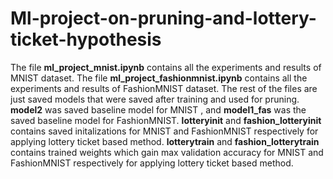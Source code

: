 # Ml-project-on-pruning-and-lottery-ticket-hypothesis
The file **ml_project_mnist.ipynb** contains all the experiments and results of MNIST dataset.
The file **ml_project_fashionmnist.ipynb** contains all the experiments and results of FashionMNIST dataset.
The rest of the files are just saved models that were saved after training and used for pruning.
**model2** was saved baseline model for MNIST , and **model1_fas** was the saved baseline model for FashionMNIST.
**lotteryinit** and **fashion_lotteryinit** contains saved initalizations for MNIST and FashionMNIST respectively for applying lottery ticket based method.
**lotterytrain** and **fashion_lotterytrain** contains trained weights which gain max validation accuracy for MNIST and FashionMNIST respectively for applying lottery ticket based method.
